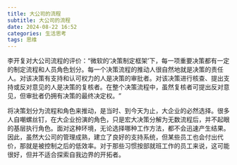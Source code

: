 ```yaml
---
title: 大公司的流程
subtitle: 大公司的流程
date: 2024-08-22 16:52
categories: 生活思考
tags: 思维
---
```


李开复对大公司流程的评价：​“微软的‘决策制定框架’下，每一项重要决策都有一定的制定流程和人员角色划分。每一个决策流程的推动人很自然地就是决策的责任人。对该决策有支持和认可权力的人是决策的审批者。对该决策进行核查、提出支持或反对意见的人是决策的复核者。在整个决策流程中，虽然复核者可提出反对意见，但审批者仍拥有决策的最终决定权。​”

将决策划分为流程和角色来推动，是当时、到今天为止，大企业的必然选择。很多人自嘲螺丝钉，在大企业扮演的角色，只是宏大决策分解为无数流程后，并不起眼的基层执行角色。面对这种环境，无论选择哪种工作方法，都不会迅速产生结果。因此，虽然大公司的管理成熟，建立了良好的支持系统，但某些员工也会付出代价，那就是被控制之后的低效率。对于那些习惯按部就班工作的员工来说，这可能很好，但并不适合探索自我边界的开拓者。